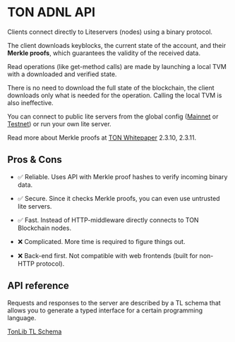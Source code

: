 # TON ADNL API

Clients connect directly to Liteservers (nodes) using a binary protocol.

The client downloads keyblocks, the current state of the account, and their **Merkle proofs**, which guarantees the validity of the received data.

Read operations (like get-method calls) are made by launching a local TVM with a downloaded and verified state.

There is no need to download the full state of the blockchain, the client downloads only what is needed for the operation. Calling the local TVM is also ineffective.

You can connect to public lite servers from the global config ([Mainnet](https://ton.org/global-config.json) or [Testnet](https://ton.org/testnet-global.config.json)) or run your own lite server.

Read more about Merkle proofs at [TON Whitepaper](https://ton.org/ton.pdf) 2.3.10, 2.3.11.

## Pros & Cons

- ✅ Reliable. Uses API with Merkle proof hashes to verify incoming binary data.  
- ✅ Secure. Since it checks Merkle proofs, you can even use untrusted lite servers.  
- ✅ Fast. Instead of HTTP-middleware directly connects to TON Blockchain nodes. 

- ❌ Complicated. More time is required to figure things out.  
- ❌ Back-end first. Not compatible with web frontends (built for non-HTTP protocol).

## API reference

Requests and responses to the server are described by a TL schema that allows you to generate a typed interface for a certain programming language.

[TonLib TL Schema](https://github.com/ton-blockchain/ton/blob/master/tl/generate/scheme/tonlib_api.tl)

